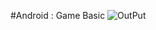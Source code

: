 #Android : Game Basic
![OutPut](https://raw.githubusercontent.com/mohit008/Android-Game/master/res/drawable/game1.png "title") 